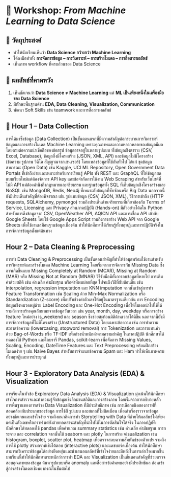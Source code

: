 
# 📘 Workshop: *From Machine Learning to Data Science*  

## 🎯 วัตถุประสงค์

* ทำให้นักเรียนเห็นว่า **Data Science กว้างกว่า Machine Learning**
* ได้ลงมือทำทั้ง **การจัดการข้อมูล – การวิเคราะห์ – การสร้างโมเดล – การสื่อสารผลลัพธ์**
* เห็นภาพ workflow ที่ครบถ้วนของ Data Science

## 📝 ผลลัพธ์ที่คาดหวัง

1. เห็นชัดเจนว่า **Data Science ≠ Machine Learning** แต่ **ML เป็นเพียงหนึ่งในเครื่องมือของ Data Science**
2. มีทักษะพื้นฐานด้าน **EDA, Data Cleaning, Visualization, Communication**
3. พัฒนา Soft Skills เช่น teamwork และการสื่อสารผลลัพธ์


## 📘 Hour 1 – Data Collection

การได้มาซึ่งข้อมูล (Data Collection) เป็นขั้นตอนแรกที่มีความสำคัญต่อกระบวนการวิเคราะห์ข้อมูลและการสร้างโมเดล Machine Learning เพราะคุณภาพและความหลากหลายของข้อมูลมีผลโดยตรงต่อความน่าเชื่อถือของข้อสรุป ข้อมูลอาจอยู่ในหลายรูปแบบ ทั้งข้อมูลเชิงตาราง (CSV, Excel, Database), ข้อมูลกึ่งมีโครงสร้าง (JSON, XML, API) และข้อมูลไม่มีโครงสร้าง (ข้อความ รูปภาพ วิดีโอ สัญญาณจากเซนเซอร์) โดยแหล่งข้อมูลที่ใช้กันทั่วไป ได้แก่ ชุดข้อมูลสาธารณะ (Open Data) เช่น Kaggle, UCI ML Repository, Open Government Data Portals ที่เข้าถึงง่ายและเหมาะสำหรับการเรียนรู้ APIs ทั้ง REST และ GraphQL ที่ให้ข้อมูลสดแบบเรียลไทม์แต่ต้องจัดการ API key และข้อจำกัดการใช้งาน Web Scraping สำหรับเว็บไซต์ที่ไม่มี API แต่ต้องคำนึงถึงกฎหมายและจริยธรรม และฐานข้อมูลทั้ง SQL ที่เก็บข้อมูลเชิงโครงสร้างและ NoSQL เช่น MongoDB, Redis, Neo4j ที่เหมาะกับข้อมูลที่ซับซ้อนหรือ Big Data นอกจากนี้ยังมีประเด็นสำคัญที่ต้องพิจารณา เช่น รูปแบบข้อมูล (CSV, JSON, XML), วิธีการเข้าถึง (HTTP requests, SQLAlchemy, pymongo) รวมถึงประเด็นด้านจริยธรรมที่เกี่ยวข้องกับ Terms of Service, Licensing และ Privacy ส่วนภาคปฏิบัติ (Hands-on) มีตัวอย่างโค้ดใน Python สำหรับการดึงข้อมูลจาก CSV, OpenWeather API, AQICN API และการเชื่อม API เข้ากับ Google Sheets โดยใช้ Google Apps Script รวมถึงการสร้าง Web API จาก Google Sheets เพื่อใช้งานเสมือนฐานข้อมูลเบื้องต้น ทำให้นักศึกษาได้เรียนรู้ทั้งทฤษฎีและการปฏิบัติจริงในการจัดการข้อมูลตั้งแต่ต้นทาง


## Hour 2 – Data Cleaning & Preprocessing

การทำ Data Cleaning & Preprocessing เป็นขั้นตอนสำคัญที่ทำให้ข้อมูลพร้อมใช้งานสำหรับการวิเคราะห์และสร้างโมเดล Machine Learning โดยเริ่มจากการจัดการกับ Missing Data ซึ่งอาจเกิดขึ้นแบบ Missing Completely at Random (MCAR), Missing at Random (MAR) หรือ Missing Not at Random (MNAR) วิธีรับมือมีทั้งการลบข้อมูลที่หายไป การเติมค่าด้วยสถิติ เช่น ค่าเฉลี่ย ค่ามัธยฐาน หรือค่าที่พบบ่อยที่สุด ไปจนถึงวิธีที่ซับซ้อนขึ้น เช่น interpolation, regression imputation และ KNN imputation จากนั้นเข้าสู่การทำ Feature Transformation เช่น Scaling ด้วย Min-Max Normalization หรือ Standardization (Z-score) เพื่อปรับช่วงค่าตัวเลขให้อยู่ในมาตรฐานเดียวกัน การ Encoding ข้อมูลเชิงหมวดหมู่ด้วย Label Encoding และ One-Hot Encoding เพื่อให้โมเดลนำไปใช้ได้ รวมถึงการสร้างคุณลักษณะจากข้อมูลวันเวลา เช่น year, month, day, weekday หรือการสร้าง feature ใหม่อย่าง is_weekend และ season ซึ่งช่วยสะท้อนมิติด้านเวลาได้ดีขึ้น นอกจากนี้ยังมีการจัดการข้อมูลที่ไม่มีโครงสร้าง (Unstructured Data) โดยเฉพาะข้อความ เช่น การทำความสะอาดข้อความ (lowercasing, stopword removal) การ Tokenization และการแทนค่าด้วย Bag-of-Words หรือ TF-IDF เพื่อถ่วงน้ำหนักคำตามความสำคัญ ในภาคปฏิบัติ นักศึกษาได้ทดลองใช้ Python และไลบรารี Pandas, scikit-learn เพื่อจัดการ Missing Values, Scaling, Encoding, DateTime Features และ Text Preprocessing พร้อมฝึกสร้างโมเดลง่าย ๆ เช่น Naive Bayes สำหรับการจำแนกข้อความ Spam และ Ham ทำให้เห็นภาพครบทั้งทฤษฎีและการประยุกต์

## Hour 3  - Exploratory Data Analysis (EDA) & Visualization

การเรียนในหัวข้อ Exploratory Data Analysis (EDA) & Visualization มุ่งเน้นให้นักศึกษาเข้าใจการสำรวจและทำความรู้จักข้อมูลเชิงลึกผ่านสถิติและการสร้างภาพ โดยเริ่มจากการอธิบายหลักการพื้นฐานของการสร้าง Data Visualization ที่มีประสิทธิภาพ เช่น การเลือกชนิดของกราฟที่สอดคล้องกับประเภทของข้อมูล การใช้สี รูปแบบ และสเกลที่ไม่บิดเบือน เพื่อเล่าเรื่องราวจากข้อมูลอย่างชัดเจนและเข้าใจง่าย รวมถึงแนวคิดการทำ Storytelling with Data ที่ช่วยให้ผลลัพธ์ไม่เพียงแค่เป็นตัวเลขหรือกราฟ แต่ยังถ่ายทอดสาระสำคัญที่นำไปใช้ในการตัดสินใจได้จริง ในภาคปฏิบัติ นักศึกษาได้ทดลองใช้ pandas เพื่อคำนวณ summary statistics เช่น ค่าเฉลี่ย ค่ามัธยฐาน การกระจาย และ correlation จากนั้นใช้ seaborn และ plotly ในการสร้าง visualization เช่น histogram, boxplot, scatter plot, heatmap เพื่อตรวจสอบความสัมพันธ์ของตัวแปร รวมถึงการใช้ plotly สร้างกราฟเชิงโต้ตอบ (interactive plots) และแดชบอร์ดเบื้องต้น ทำให้นักศึกษาสามารถวิเคราะห์ข้อมูลได้อย่างยืดหยุ่นและนำเสนอผลลัพธ์ที่เข้าใจง่ายและมีพลังในการเล่าเรื่องมากขึ้น บทเรียนนี้ทำให้นักศึกษาตระหนักว่าการทำ EDA และ Visualization เป็นขั้นตอนสำคัญที่ช่วยตรวจสอบคุณภาพของข้อมูล ค้นหารูปแบบหรือ anomaly และสื่อสารข้อค้นพบอย่างมีประสิทธิผล ก่อนเข้าสู่การสร้างโมเดลเชิงพยากรณ์ในขั้นต่อไป